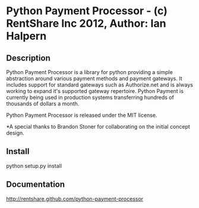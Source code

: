 Python Payment Processor - (c) RentShare Inc 2012, Author: Ian Halpern
======================================================================

Description
-----------

Python Payment Processor is a library for python providing a simple abstraction around various payment methods and payment gateways. It includes support for standard gateways such as Authorize.net and is always working to expand it's supported gateway repertoire. Python Payment is currently being used in production systems transferring hundreds of thousands of dollars a month.

Python Payment Processor is released under the MIT license.

*A special thanks to Brandon Stoner for collaborating on the initial concept design.


Install
-------

python setup.py install


Documentation
-------------

http://rentshare.github.com/python-payment-processor


